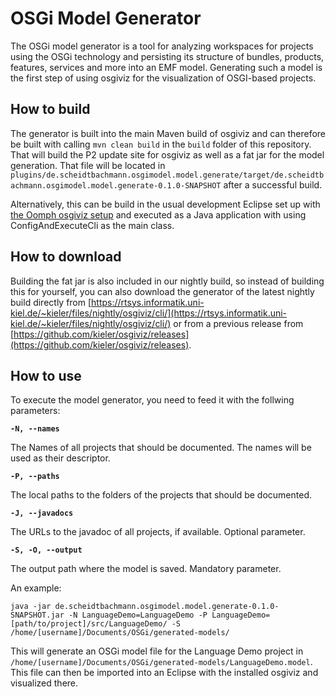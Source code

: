 # OSGi Model Generator
The OSGi model generator is a tool for analyzing workspaces for projects using the OSGi technology and persisting its structure of bundles, products, features, services and more into an EMF model. Generating such a model is the first step of using osgiviz for the visualization of OSGI-based projects. 

## How to build
The generator is built into the main Maven build of osgiviz and can therefore be built with calling `mvn clean build` in the `build` folder of this repository. That will build the P2 update site for osgiviz as well as a fat jar for the model generation. That file will be located in `plugins/de.scheidtbachmann.osgimodel.model.generate/target/de.scheidtbachmann.osgimodel.model.generate-0.1.0-SNAPSHOT` after a successful build.

Alternatively, this can be build in the usual development Eclipse set up with [the Oomph osgiviz setup](https://github.com/kieler/config/blob/master/OsgiViz.setup) and executed as a Java application with using ConfigAndExecuteCli as the main class.

## How to download
Building the fat jar is also included in our nightly build, so instead of building this for yourself, you can also download the generator of the latest nightly build directly from [https://rtsys.informatik.uni-kiel.de/~kieler/files/nightly/osgiviz/cli/](https://rtsys.informatik.uni-kiel.de/~kieler/files/nightly/osgiviz/cli/) or from a previous release from [https://github.com/kieler/osgiviz/releases](https://github.com/kieler/osgiviz/releases).

## How to use
To execute the model generator, you need to feed it with the follwing parameters:

**`-N, --names`**

The Names of all projects that should be documented. The names will be used as their descriptor.

**`-P, --paths`**

The local paths to the folders of the projects that should be documented.

**`-J, --javadocs`**

The URLs to the javadoc of all projects, if available. Optional parameter.

**`-S, -O, --output`**

The output path where the model is saved. Mandatory parameter.

An example:

`java -jar de.scheidtbachmann.osgimodel.model.generate-0.1.0-SNAPSHOT.jar -N LanguageDemo=LanguageDemo -P LanguageDemo=[path/to/project]/src/LanguageDemo/ -S /home/[username]/Documents/OSGi/generated-models/`

This will generate an OSGi model file for the Language Demo project in `/home/[username]/Documents/OSGi/generated-models/LanguageDemo.model`.
This file can then be imported into an Eclipse with the installed osgiviz and visualized there.
